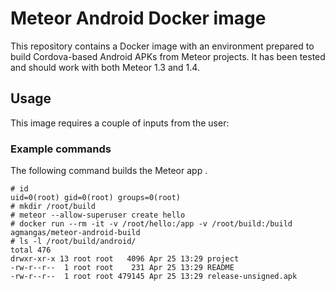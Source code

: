 # Meteor Android Docker image

This repository contains a Docker image with an environment prepared to build Cordova-based Android APKs from Meteor projects. It has been tested and should work with both Meteor 1.3 and 1.4. 

## Usage

This image requires a couple of inputs from the user:

### Example commands

The following command builds the Meteor app .

```
# id
uid=0(root) gid=0(root) groups=0(root)
# mkdir /root/build
# meteor --allow-superuser create hello
# docker run --rm -it -v /root/hello:/app -v /root/build:/build agmangas/meteor-android-build
# ls -l /root/build/android/
total 476
drwxr-xr-x 13 root root   4096 Apr 25 13:29 project
-rw-r--r--  1 root root    231 Apr 25 13:29 README
-rw-r--r--  1 root root 479145 Apr 25 13:29 release-unsigned.apk
```

